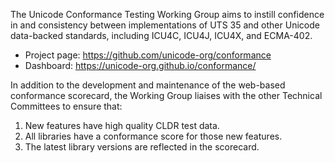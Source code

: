 The Unicode Conformance Testing Working Group aims to instill confidence in and consistency between implementations of UTS 35 and other Unicode data-backed standards,
including ICU4C, ICU4J, ICU4X, and ECMA-402.

- Project page: https://github.com/unicode-org/conformance
- Dashboard: https://unicode-org.github.io/conformance/

In addition to the development and maintenance of the web-based conformance scorecard,
the Working Group liaises with the other Technical Committees to ensure that:

1. New features have high quality CLDR test data.
2. All libraries have a conformance score for those new features.
3. The latest library versions are reflected in the scorecard.

